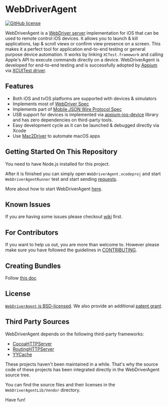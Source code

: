 # WebDriverAgent

[![GitHub license](https://img.shields.io/badge/license-BSD-lightgrey.svg)](LICENSE)

WebDriverAgent is a [WebDriver server](https://w3c.github.io/webdriver/webdriver-spec.html) implementation for iOS that can be used to remote control iOS devices. It allows you to launch & kill applications, tap & scroll views or confirm view presence on a screen. This makes it a perfect tool for application end-to-end testing or general purpose device automation. It works by linking `XCTest.framework` and calling Apple's API to execute commands directly on a device. WebDriverAgent is developed for end-to-end testing and is successfully adopted by [Appium](http://appium.io) via [XCUITest driver](https://github.com/appium/appium-xcuitest-driver).

## Features
 * Both iOS and tvOS platforms are supported with devices & simulators
 * Implements most of [WebDriver Spec](https://w3c.github.io/webdriver/webdriver-spec.html)
 * Implements part of [Mobile JSON Wire Protocol Spec](https://github.com/SeleniumHQ/mobile-spec/blob/master/spec-draft.md)
 * USB support for devices is implemented via [appium-ios-device](https://github.com/appium/appium-ios-device) library and has zero dependencies on third-party tools.
 * Easy development cycle as it can be launched & debugged directly via Xcode
 * Use [Mac2Driver](https://github.com/appium/appium-mac2-driver) to automate macOS apps

## Getting Started On This Repository

You need to have Node.js installed for this project.

After it is finished you can simply open `WebDriverAgent.xcodeproj` and start `WebDriverAgentRunner` test
and start sending [requests](https://github.com/facebook/WebDriverAgent/wiki/Queries).

More about how to start WebDriverAgent [here](https://github.com/facebook/WebDriverAgent/wiki/Starting-WebDriverAgent).

## Known Issues
If you are having some issues please checkout [wiki](https://github.com/facebook/WebDriverAgent/wiki/Common-Issues) first.

## For Contributors
If you want to help us out, you are more than welcome to. However please make sure you have followed the guidelines in [CONTRIBUTING](CONTRIBUTING.md).

## Creating Bundles
Follow [this doc](docs/CREATING_BUNDLES.md)

## License

[`WebDriverAgent` is BSD-licensed](LICENSE). We also provide an additional [patent grant](PATENTS).

## Third Party Sources

WebDriverAgent depends on the following third-party frameworks:
- [CocoaHTTPServer](https://github.com/robbiehanson/CocoaHTTPServer)
- [RoutingHTTPServer](https://github.com/mattstevens/RoutingHTTPServer)
- [YYCache](https://github.com/ibireme/YYCache)

These projects haven't been maintained in a while. That's why the source code of these
projects has been integrated directly in the WebDriverAgent source tree.

You can find the source files and their licenses in the `WebDriverAgentLib/Vendor` directory.

Have fun!
